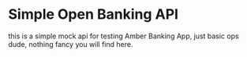 # Simple Open Banking API

this is a simple mock api for testing Amber Banking App, just basic ops dude, nothing fancy you will find here.
